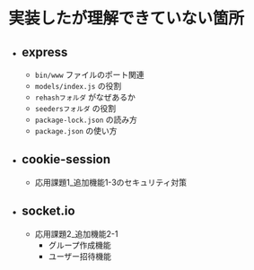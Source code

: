 # 実装したが理解できていない箇所
- ## express
  - `bin/www` ファイルのポート関連
  - `models/index.js` の役割
  - `rehashフォルダ` がなぜあるか
  - `seedersフォルダ` の役割
  - `package-lock.json` の読み方
  - `package.json` の使い方
- ## cookie-session
  - 応用課題1_追加機能1-3のセキュリティ対策
- ## socket.io
  - 応用課題2_追加機能2-1
    - グループ作成機能
    - ユーザー招待機能
